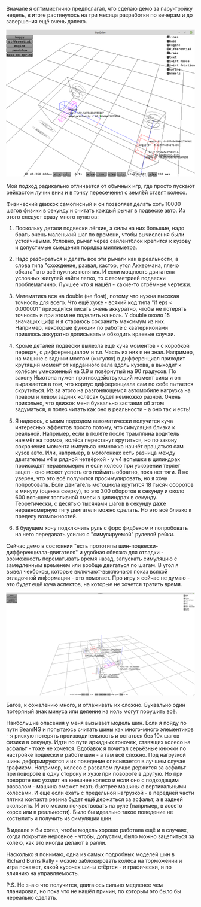 Вначале я оптимистично предполагал, что сделаю демо за пару-тройку недель, в итоге растянулось на три месяца разработки по вечерам и до завершения ещё очень далеко.

![](img/img0.png)

Мой подход радикально отличается от обычных игр, где просто пускают рейкастом лучик вниз и в точку пересечения с землёй ставят колесо.

Физический движок самописный и он позволяет делать хоть 10000 шагов физики в секунду и считать каждый рычаг в подвеске авто. Из этого следует сразу много пунктов:

1. Поскольку детали подвески лёгкие, а силы на них большие, надо брать очень маленький шаг по времени, чтобы вычисления были устойчивыми. Условно, рычаг через сайлентблок крепится к кузову и допустимые смещения порядка миллиметра.

2. Надо разбираться и делать все эти рычаги как в реальности, а слова типа "схождение, развал, кастор, угол Аккермана, плечо обката" это всё нужные понятия. И если мощность двигателя условных жигулей найти легко, то с геометрией подвески проблематично. Лучшее что я нашёл - какие-то стрёмные чертежи.

3. Математика вся на double (не float), потому что нужна высокая точность для всего. Что ещё хуже - всякий код типа "if eps < 0.000001" приходится писать очень аккуратно, чтобы не потерять точность и при этом не поделить на ноль. У double около 15 значащих цифр и я стараюсь сохранить максимум из них. Например, некоторые функции по работе с кватернионами пришлось аккуратно дописывать и обходить краевые случаи.

4. Кроме деталей подвески вылезла ещё куча моментов - с коробкой передач, с дифференциалом и т.п. Часть их них я не знал. Например, на машине с задним мостом (жигулях) в дифференциал приходит крутящий момент от карданного вала вдоль кузова, а выходит к колёсам умноженный на 3.9 и повёрнутый на 90 градусов. По закону Ньютона нужен противодействующий момент силы и он выражается в том, что корпус дифференциала сам по себе пытается скрутиться. Из за этого на разгоняющемся автомобиле нагрузка на правом и левом задних колёсах будет немножко разной. Очень прикольно, что движок меня буквально заставил об этом задуматься, я полез читать как оно в реальности - а оно так и есть!

5. Я надеюсь, с моим подходом автоматически получится куча интересных эффектов просто потому, что симуляция близка к реальной. Например, если в полёте после трамплина водитель нажмёт на тормоз, колёса перестанут крутиться, но по закону сохранения момента импульса немножко начнёт вращаться сам кузов авто. Или, например, в мотогонках есть разница между двигателем v4 и рядной четвёркой - у v4 вспышки в цилиндрах происходят неравномерно и если колесо при ускорении теряет зацеп - оно может успеть его поймать обратно, пока нет тяги. Я не уверен, что это всё получится просимулировать, но я хочу попробовать. Если двигатель мотоцикла крутится 18 тысяч оборотов в минуту (оценка сверху), то это 300 оборотов в секунду и около 600 вспышек топливной смеси в цилиндрах в секунду. Теоретически, с десятью тысячами шагов в секунду даже неравномерную тягу двигателя можно сделать. Но это всё близко к пределу возможностей.

6. В будущем хочу подключить руль с форс фидбеком и попробовать на него передавать усилия с "симулируемой" рулевой рейки.

Сейчас демо в состоянии "есть прототипы шин-подвески-дифференциала-двигателя" и удобная обвязка для отладки - возможность перематывать время назад, запускать симуляцию с замедленным временем или вообще двигаться по шагам. В угол я вывел чекбоксы, которые включают-выключают показ всякой отладочной информации - это помогает. Про игру я сейчас не думаю - это будет ещё куча аспектов, на которые не хочется тратить время.

![](img/img1.png)

Багов, к сожалению много, и отлаживать их сложно. Буквально один потеряный знак минуса или деление на ноль могут порушить всё.

Наибольшие опасения у меня вызывает модель шин. Если я пойду по пути BeamNG и попытаюсь считать шины как много-много элементиков - я рискую потерять производительность и остаться без 10к шагов физики в секунду. Идти по пути аркадных гоночек, ставящих колесо на асфальт - тоже не хочется. Вдобавок я почитал серьёзные книжки по настройке подвески и работе шин - а там всё сложно. Под нагрузкой шины деформируются и их поведение описывается в лучшем случае графиком. Например, колесо с развалом лучше держится за асфальт при повороте в одну сторону и хуже при повороте в другую. Но при повороте вес уходит на внешнее колесо и если оно с подходящим развалом - машина сможет ехать быстрее машины с вертикальными колёсами. И ещё если ехать с предельной нагрузкой - в передней части пятнка контакта резина будет ещё держаться за асфальт, а в задней скользить. И это можно почувствовать на руле (например, в ассето корсе или в реальности). Было бы идеально такое поведение не костылить и получить из симуляции шин.

В идеале я бы хотел, чтобы модель хорошо работала ещё и в случаях, когда покрытие неровное - чтобы, допустим, было можно зацепиться за колею, как это иногда делают в ралли.

Насколько я понимаю, одна из самых подробных моделей шин в Richard Burns Rally - можно заблокировать колёса на торможении и игра покажет, какой кусочек шины стёртся - и графически, и по влиянию на управляемость.

P.S. Не знаю что получится, двигаюсь сильно медленее чем планировал, но пока что не нашёл причин, по которым это было бы нереально сделать.